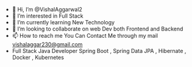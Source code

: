 - 👋 Hi, I’m @VishalAggarwal2
- 👀 I’m interested in Full Stack 
- 🌱 I’m currently learning New Technology 
- 💞️ I’m looking to collaborate on web Dev both Frontend and Backend 
- 📫 How to reach me You Can Contact Me through my mail vishalaggar230@gmail.com
- Full Stack Java Developer Spring Boot , Spring Data JPA , Hibernate , Docker , Kubernetes
  

<!---
VishalAggarwal2/VishalAggarwal2 is a ✨ special ✨ repository because its `README.md` (this file) appears on your GitHub profile.
You can click the Preview link to take a look at your changes.
--->
